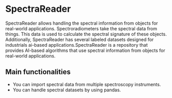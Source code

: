 # SpectraReader

SpectraReader allows handling the spectral information from objects for real-world applications. Spectroradiometers take the spectral data from things. This data is used to calculate the spectral signature of these objects. Additionally, SpectraReader has several labeled datasets designed for industrials ai-based applications.SpectraReader is a repository that provides AI-based algorithms that use spectral information from objects for real-world applications.

## Main functionalities

* You can import spectral data from multiple spectroscopy instruments.
* You can handle spectral datasets by using pandas.
